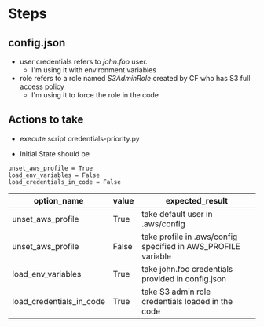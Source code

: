 # Steps

## config.json

* user credentials refers to *john.foo* user. 
  * I'm using it with environment variables
* role refers to a role named *S3AdminRole* created by CF who has S3 full access policy
  * I'm using it to force the role in the code

## Actions to take

* execute script credentials-priority.py

* Initial State should be 

```
unset_aws_profile = True
load_env_variables = False
load_credentials_in_code = False
```

| option_name              | value | expected_result                                               |
| ------------------------ | ----- | ------------------------------------------------------------- |
| unset_aws_profile        | True  | take default user in .aws/config                              |
| unset_aws_profile        | False | take profile in .aws/config specified in AWS_PROFILE variable |
| load_env_variables       | True  | take john.foo credentials provided in config.json             |
| load_credentials_in_code | True  | take S3 admin role credentials loaded in the code             |

